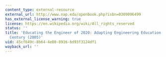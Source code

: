 ```yaml
---
content_type: external-resource
external_url: http://www.nap.edu/openbook.php?isbn=0309096499
has_external_license_warning: true
license: https://en.wikipedia.org/wiki/All_rights_reserved
status: ''
title: 'Educating the Engineer of 2020: Adapting Engineering Education to the New
  Century (2005)'
uid: 45cf649c-8b64-4e80-8916-bd93f3124df1
wayback_url: ''
---
```

